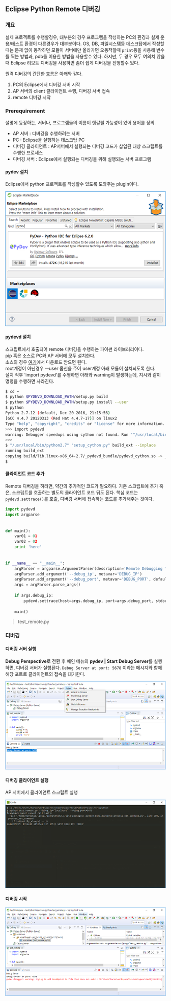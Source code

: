 Eclipse Python Remote 디버깅
----------------------------

### 개요

실제 프로젝트를 수행할경우, 대부분의 경우 프로그램을 작성하는 PC의 환경과
실제 운용/테스트 환경이 다른경우가 대부분이다.
OS, DB, 파일시스템등 데스크탑에서 작성할때는 문제 없이 동작하던 모듈이 서버에만 올라가면
오동작할때 `print`등을 사용해 변수를 찍는 방법과, pdb를 이용한 방법을 사용할수 있다.
하지만, 두 경우 모두 여의치 않을때 Eclipse 리모트 디버깅을 사용하면 좀더 쉽게 디버깅을 진행할수 있다.


원격 디버깅의 간단한 흐름은 아래와 같다.

1. PC의 Eclipse에서 디버깅 서버 시작
1. AP 서버의 client 클라이언트 수행, 디버깅 서버 접속
1. remote 디버깅 시작

### Prerequirement

설명에 등장하는, 서버나, 프로그램들의 이름이 헷갈릴 가능성이 있어 용어를 정의.

- AP 서버 : 디버깅을 수행하려는 서버
- PC : Eclipse을 실행하는 데스크탑 PC
- 디버깅 클라이언트 : AP서버에서 실행되는 디버깅 코드가 삽입된 대상 스크립트를 수행한 프로세스
- 디버깅 서버 : Eclipse에서 실행되는 디버깅을 위해 실행되는 서버 프로그램

#### pydev 설치

Eclipse에서 python 프로젝트를 작성할수 있도록 도와주는 plugin이다.

![install pydev]

#### pydevd 설치

스크립트에서 호출되어 remote 디버깅을 수행하는 파이썬 라이브러리이다.  
pip 혹은 소스로 PC와 AP 서버에 모두 설치한다.  
소스의 경우 [여기]에서 다운로드 받으면 된다.  
root계정이 아닌경우 --user 옵션을 주어 user계정 아래 모듈이 설치되도록 한다.  
설치 직후 'import pydevd'를 수행하면 아래와 warning이 발생하는데, 지시와 같이 명령을 수행하면 사라진다.

```bash
$ cd ~
$ python $PYDEVD_DOWNLOAD_PATH/setup.py build
$ python $PYDEVD_DOWNLOAD_PATH/setup.py install --user
$ python
Python 2.7.12 (default, Dec 20 2016, 21:15:56)
[GCC 4.4.7 20120313 (Red Hat 4.4.7-17)] on linux2
Type "help", "copyright", "credits" or "license" for more information.
>>> import pydevd
warning: Debugger speedups using cython not found. Run '"/usr/local/bin/python2.7" "setup_cython.py" build_ext --inplace' to build.
>>>
$ "/usr/local/bin/python2.7" "setup_cython.py" build_ext --inplace
running build_ext
copying build/lib.linux-x86_64-2.7/_pydevd_bundle/pydevd_cython.so -> _pydevd_bundle
$
```

#### 클라이언트 코드 추가

Remote 디버깅을 하려면, 약간의 추가적인 코드가 필요하다.
기존 스크립트에 추가 혹은, 스크립트를 호출하는 별도의 클라이언트 코드 둬도 된다.
핵심 코드는 `pydevd.settrace()`를 호출, 디버깅 서버에 접속하는 코드를 추가해주는 것이다.

```python
import pydevd
import argparse


def main():
    var01 = 01
    var02 = 02
    print 'here'


if __name__ == "__main__":
    argParser = argparse.ArgumentParser(description='Remote Debugging Test')
    argParser.add_argument('--debug_ip', metavar='DEBUG_IP')
    argParser.add_argument('--debug_port', metavar='DEBUG_PORT', default=5678, type=int)
    args = argParser.parse_args()

    if args.debug_ip:
        pydevd.settrace(host=args.debug_ip, port=args.debug_port, stdoutToServer=True, stderrToServer=True)

    main()
```

> test_remote.py

### 디버깅

#### 디버깅 서버 실행

**Debug Perspective**로 전환 후 메인 메뉴의 **pydev \| Start Debug Server**를 실행하면, 디버깅 서버가 실행된다.
`Debug Server at port: 5678` 이라는 메시지와 함께 해당 포트로 클라이언트의 접속을 대기한다.

![run debugging]

#### 디버깅 클라이언트 실행

AP 서버에서 클라이언트 스크립트 실행

![run client script]

#### 디버깅 시작

![debugging]

[여기]: https://pypi.python.org/pypi/pydevd
[install pydev]: /images/2017-12-15-Eclipse-Python-Remote-디버깅/001.png
[run debugging]: /images/2017-12-15-Eclipse-Python-Remote-디버깅/002.png
[run client script]: /images/2017-12-15-Eclipse-Python-Remote-디버깅/003.png
[debugging]: /images/2017-12-15-Eclipse-Python-Remote-디버깅/004.png